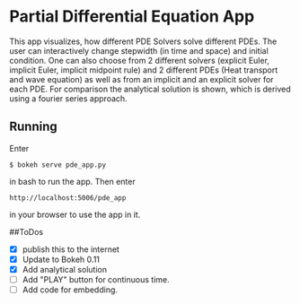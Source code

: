 # Partial Differential Equation App
This app visualizes, how different PDE Solvers solve different PDEs. The user can interactively change stepwidth (in time and space) and initial condition. One can also choose from 2 different solvers (explicit Euler, implicit Euler, implicit midpoint rule) and 2 different PDEs (Heat transport and wave equation) as well as from an implicit and an explicit solver for each PDE. For comparison the analytical solution is shown, which is derived using a fourier series approach.

## Running
Enter 
```
$ bokeh serve pde_app.py
```
in bash to run the app. Then enter
```
http://localhost:5006/pde_app
```
in your browser to use the app in it.

##ToDos
- [x] publish this to the internet
- [x] Update to Bokeh 0.11
- [x] Add analytical solution
- [ ] Add "PLAY" button for continuous time.
- [ ] Add code for embedding.
